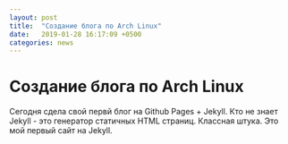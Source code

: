 ```yaml
---
layout: post
title:  "Создание блога по Arch Linux"
date:   2019-01-28 16:17:09 +0500
categories: news
---
```


# Создание блога по Arch Linux
Сегодня сдела свой первй блог на Github Pages + Jekyll.
Кто не знает Jekyll - это генератор статичных HTML страниц. Классная штука. Это мой первый сайт на Jekyll. 